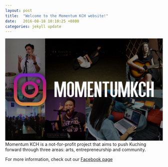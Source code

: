```yaml
---
layout: post
title:  "Welcome to the Momentum KCH website!"
date:   2016-08-18 10:10:25 +0800
categories: jekyll update
---
```


![momentumkch-ig](img/ig.jpg)
Momentum KCH is a not-for-profit project that aims to push Kuching forward through three areas: arts, entrepreneurship and community.

For more information, check out our [Facebook page](https://www.facebook.com/momentumkch/)
